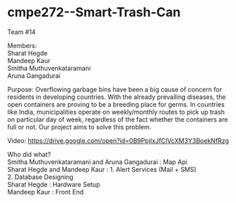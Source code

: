 # cmpe272--Smart-Trash-Can

Team #14  

Members:  
Sharat Hegde  
Mandeep Kaur  
Smitha Muthuvenkataramani  
Aruna Gangadurai  


Purpose:
Overflowing garbage bins have been a big cause of concern for residents in developing countries. With the already prevailing diseases, the open containers are proving to be a breeding place for germs. In countries like India, municipalities operate on weekly/monthly routes to pick up trash on particular day of week, regardless of the fact whether the containers are full or not. Our project aims to solve this problem.   

Video: https://drive.google.com/open?id=0B9PpjIxJfClVcXM3Y3BoekNfRzg  

Who did what?  
Smitha Muthuvenkataramani and Aruna Gangadurai : Map Api  
Sharat Hegde and Mandeep Kaur : 1. Alert Services (Mail + SMS)  
				2. Database Designing  
Sharat Hegde : Hardware Setup  
Mandeep Kaur : Front End  
